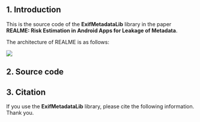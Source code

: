 ## 1. Introduction

This is the source code of the **ExifMetadataLib** library in the paper **REALME: Risk Estimation in Android Apps for Leakage of Metadata**.

The architecture of REALME is as follows:

<img src="https://github.com/research-mobile-security/REALME/blob/main/images/realme-architecture-1.png">

## 2. Source code


## 3. Citation
If you use the **ExifMetadataLib** library, please cite the following information. Thank you.